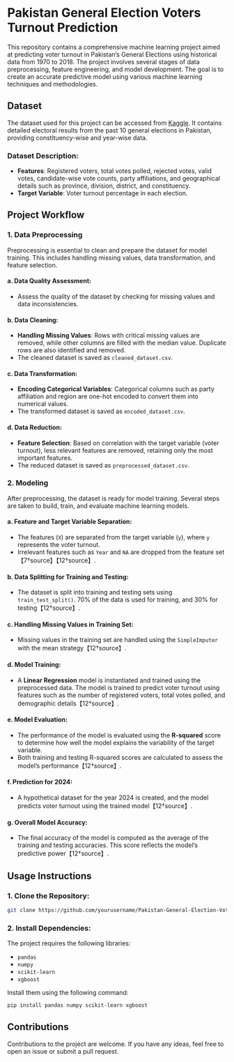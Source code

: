 # Pakistan General Election Voters Turnout Prediction

This repository contains a comprehensive machine learning project aimed at predicting voter turnout in Pakistan’s General Elections using historical data from 1970 to 2018. The project involves several stages of data preprocessing, feature engineering, and model development. The goal is to create an accurate predictive model using various machine learning techniques and methodologies.

## Dataset

The dataset used for this project can be accessed from [Kaggle](https://www.kaggle.com/datasets/tahminashoaib86/pakistan-general-elections-dataset-1970-2018?resource=download). It contains detailed electoral results from the past 10 general elections in Pakistan, providing constituency-wise and year-wise data.

### Dataset Description:
- **Features**: Registered voters, total votes polled, rejected votes, valid votes, candidate-wise vote counts, party affiliations, and geographical details such as province, division, district, and constituency.
- **Target Variable**: Voter turnout percentage in each election.

## Project Workflow

### 1. **Data Preprocessing**
   Preprocessing is essential to clean and prepare the dataset for model training. This includes handling missing values, data transformation, and feature selection.

#### a. **Data Quality Assessment**:
   - Assess the quality of the dataset by checking for missing values and data inconsistencies.
   
#### b. **Data Cleaning**:
   - **Handling Missing Values**: Rows with critical missing values are removed, while other columns are filled with the median value. Duplicate rows are also identified and removed.
   - The cleaned dataset is saved as `cleaned_dataset.csv`.

#### c. **Data Transformation**:
   - **Encoding Categorical Variables**: Categorical columns such as party affiliation and region are one-hot encoded to convert them into numerical values.
   - The transformed dataset is saved as `encoded_dataset.csv`.

#### d. **Data Reduction**:
   - **Feature Selection**: Based on correlation with the target variable (voter turnout), less relevant features are removed, retaining only the most important features.
   - The reduced dataset is saved as `preprocessed_dataset.csv`.

### 2. **Modeling**
   After preprocessing, the dataset is ready for model training. Several steps are taken to build, train, and evaluate machine learning models.

#### a. **Feature and Target Variable Separation**:
   - The features (`X`) are separated from the target variable (`y`), where `y` represents the voter turnout.
   - Irrelevant features such as `Year` and `NA` are dropped from the feature set【7†source】【12†source】.

#### b. **Data Splitting for Training and Testing**:
   - The dataset is split into training and testing sets using `train_test_split()`. 70% of the data is used for training, and 30% for testing【12†source】.

#### c. **Handling Missing Values in Training Set**:
   - Missing values in the training set are handled using the `SimpleImputer` with the mean strategy【12†source】.

#### d. **Model Training**:
   - A **Linear Regression** model is instantiated and trained using the preprocessed data. The model is trained to predict voter turnout using features such as the number of registered voters, total votes polled, and demographic details【12†source】.

#### e. **Model Evaluation**:
   - The performance of the model is evaluated using the **R-squared** score to determine how well the model explains the variability of the target variable.
   - Both training and testing R-squared scores are calculated to assess the model’s performance【12†source】.

#### f. **Prediction for 2024**:
   - A hypothetical dataset for the year 2024 is created, and the model predicts voter turnout using the trained model【12†source】.

#### g. **Overall Model Accuracy**:
   - The final accuracy of the model is computed as the average of the training and testing accuracies. This score reflects the model’s predictive power【12†source】.

## Usage Instructions

### 1. Clone the Repository:
   ```bash
   git clone https://github.com/yourusername/Pakistan-General-Election-Voters-Turnout-Prediction.git
   ```

### 2. Install Dependencies:
   The project requires the following libraries:
   - `pandas`
   - `numpy`
   - `scikit-learn`
   - `xgboost`
   
   Install them using the following command:
   ```bash
   pip install pandas numpy scikit-learn xgboost
   ```


## Contributions

Contributions to the project are welcome. If you have any ideas, feel free to open an issue or submit a pull request.

